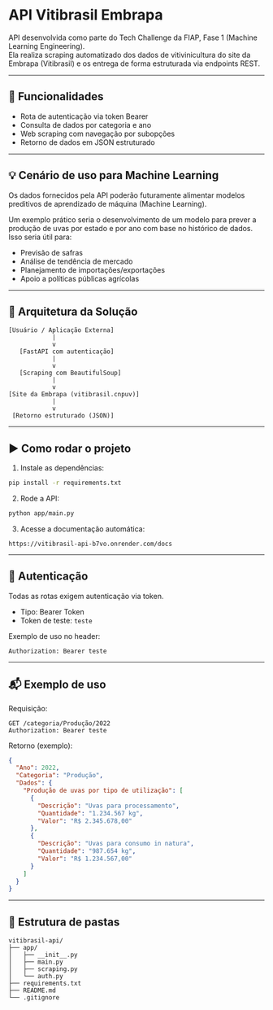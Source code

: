 # API Vitibrasil Embrapa

API desenvolvida como parte do Tech Challenge da FIAP, Fase 1 (Machine Learning Engineering).  
Ela realiza scraping automatizado dos dados de vitivinicultura do site da Embrapa (Vitibrasil) e os entrega de forma estruturada via endpoints REST.

---

## 🔧 Funcionalidades

- Rota de autenticação via token Bearer
- Consulta de dados por categoria e ano
- Web scraping com navegação por subopções
- Retorno de dados em JSON estruturado

---

## 💡 Cenário de uso para Machine Learning

Os dados fornecidos pela API poderão futuramente alimentar modelos preditivos de aprendizado de máquina (Machine Learning).

Um exemplo prático seria o desenvolvimento de um modelo para prever a produção de uvas por estado e por ano com base no histórico de dados. Isso seria útil para:
- Previsão de safras
- Análise de tendência de mercado
- Planejamento de importações/exportações
- Apoio a políticas públicas agrícolas

---

## 🧱 Arquitetura da Solução

```
[Usuário / Aplicação Externa]
            |
            v
   [FastAPI com autenticação]
            |
            v
   [Scraping com BeautifulSoup]
            |
            v
[Site da Embrapa (vitibrasil.cnpuv)]
            |
            v
 [Retorno estruturado (JSON)]
```

---

## ▶️ Como rodar o projeto

1. Instale as dependências:
```bash
pip install -r requirements.txt
```

2. Rode a API:
```bash
python app/main.py
```

3. Acesse a documentação automática:
```
https://vitibrasil-api-b7vo.onrender.com/docs
```


---

## 🔐 Autenticação

Todas as rotas exigem autenticação via token.

- Tipo: Bearer Token
- Token de teste: `teste`

Exemplo de uso no header:
```
Authorization: Bearer teste
```

---

## 📬 Exemplo de uso

Requisição:
```
GET /categoria/Produção/2022
Authorization: Bearer teste
```

Retorno (exemplo):
```json
{
  "Ano": 2022,
  "Categoria": "Produção",
  "Dados": {
    "Produção de uvas por tipo de utilização": [
      {
        "Descrição": "Uvas para processamento",
        "Quantidade": "1.234.567 kg",
        "Valor": "R$ 2.345.678,00"
      },
      {
        "Descrição": "Uvas para consumo in natura",
        "Quantidade": "987.654 kg",
        "Valor": "R$ 1.234.567,00"
      }
    ]
  }
}
```

---

## 📁 Estrutura de pastas

```
vitibrasil-api/
├── app/
│   ├── __init__.py
│   ├── main.py
│   ├── scraping.py
│   └── auth.py
├── requirements.txt
├── README.md
└── .gitignore
```

